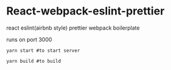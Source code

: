 # React-webpack-eslint-prettier

react eslint(airbnb style) prettier webpack boilerplate
 
runs on port 3000

```shell
yarn start #to start server
 ```

```shell
yarn build #to build  
 ```

